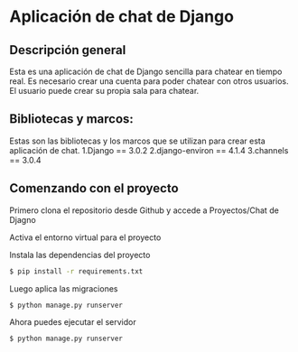 # Aplicación de chat de Django

## Descripción general

Esta es una aplicación de chat de Django sencilla para chatear en tiempo real. Es necesario crear una cuenta para poder chatear con otros usuarios. El usuario puede crear su propia sala para chatear.

## Bibliotecas y marcos:

Estas son las bibliotecas y los marcos que se utilizan para crear esta aplicación de chat.
1.Django == 3.0.2
2.django-environ == 4.1.4
3.channels == 3.0.4


## Comenzando con el proyecto
Primero clona el repositorio desde Github y accede a Proyectos/Chat de Djagno

Activa el entorno virtual para el proyecto

Instala las dependencias del proyecto
```bash
$ pip install -r requirements.txt
```

Luego aplica las migraciones
```bash
$ python manage.py runserver
```

Ahora puedes ejecutar el servidor
```bash
$ python manage.py runserver
```